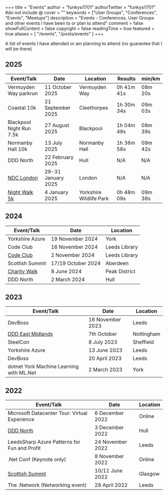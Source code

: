 +++
title = "Events"
author = "funkysi1701"
authorTwitter = "funkysi1701" #do not include @
cover = ""
keywords = ["User Groups", "Conferences", "Events", "Meetups"]
description = "Events - Conferences, User Groups and other events I have been to or plan to attend"
comment = false
showFullContent = false
copyright = false
readingTime = true
featured = true
aliases = [
    "/events",
    "/posts/events"
]
+++

A list of events I have attended or am planning to attend (no guarantee that I will be there)

## 2025

| Event/Talk                                                               | Date                | Location                | Results    | min/km  |
|--------------------------------------------------------------------------|---------------------|-------------------------|------------|---------|
| Vermuyden Way parkrun                                                    | 11 October 2025     | Vermuyden Way           | 0h 41m 41s | 08m 20s |
| Coastal 10k                                                              | 21 September 2025   | Cleethorpes             | 1h 30m 34s | 09m 03s |
| Blackpool Night Run 7.5k                                                 | 27 August 2025      | Blackpool               | 1h 04m 49s | 08m 39s |
| Normanby Hall 10k                                                        | 13 July 2025        | Normanby Hall           | 1h 36m 58s | 09m 42s |
| DDD North                                                                | 22 February 2025    | Hull                    | N/A        | N/A     |
| [NDC London](https://www.funkysi1701.com/posts/2025/volunteering-at-ndc/) | 29-31 January 2025  | London                  | N/A        | N/A     |
| [Night Walk 5k](https://runforwildlife.com/run-for-wildlife-night-5k)    | 4 January 2025      | Yorkshire Wildlife Park | 0h 48m 09s | 09m 38s |

## 2024

| Event/Talk                              | Date               | Location     |
|-----------------------------------------|--------------------|--------------|
| Yorkshire Azure                         | 19 November 2024   | York         |
| Code Club                               | 16 November 2024   | Leeds Library |
| [Code Club](/posts/2024/codeclub)       | 2 November 2024    | Leeds Library |
| Scottish Summit                         | 17/19 October 2024 | Aberdeen     |
| [Charity Walk](/charity-hike)           | 8 June 2024        | Peak District |
| DDD North                               | 2 March 2024       | Hull         |

## 2023

| Event/Talk                                         | Date             | Location  |
|----------------------------------------------------|------------------|-----------|
| DevBoss                                            | 16 November 2023 | Leeds     |
| [DDD East Midlands](/posts/2023/ddd-east-midlands) | 7th October      | Nottingham|
| SteelCon                                           | 8 July 2023      | Sheffield |
| Yorkshire Azure                                    | 13 June 2023     | Leeds     |
| DevBoss                                            | 20 April 2023    | Leeds     |
| dotnet York Machine Learning with ML.Net           | 2 March 2023     | York      |

## 2022

| Event/Talk                                         | Date             | Location |
|----------------------------------------------------|------------------|----------|
| Microsoft Datacenter Tour: Virtual Experience      | 6 December 2022  | Online   |
| [DDD North](/posts/2022/ddd-north)                 | 3 December 2022  | Hull     |
| LeedsSharp Azure Patterns for Fun and Profit       | 24 November 2022 | Leeds    |
| .Net Conf (Keynote only)                           | 8 November 2022  | Online   |
| [Scottish Summit](/posts/2022/scottishsummit/)     | 10/11 June 2022  | Glasgow  |
| The .Network (Networking event)                    | 28 April 2022    | Leeds    |

